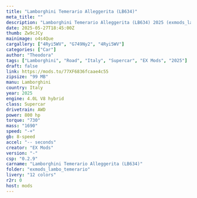 ```yaml
---
title: "Lamborghini Temerario Alleggerita (LB634)"
meta_title: ""
description: "Lamborghini Temerario Alleggerita (LB634) 2025 (exmods_lambo_temerario) by EX Mods"
date: 2025-05-27T18:45:00Z
thumb: Zw9cJCy
mainimage: o4s4Que
cargallery: ["4Ryi5WV", "G749Ny2", "4Ryi5WV"]
categories: ["Car"]
author: "Theodora"
tags: ["Lamborghini", "Road", "Italy", "Supercar", "EX Mods", "2025"]
draft: false
link: https://mods.to/77XF6836fcaae4c55
zipsize: "99 MB"
manu: Lamborghini
country: Italy
year: 2025
engine: 4.0L V8 hybrid
class: Supercar
drivetrain: AWD
power: 800 hp 
torque: "730"
mass: "1690"
speed: "-+"
gb: 8-speed
accel: "-- seconds"
creator: "EX Mods"
version: "-"
csp: "0.2.9"
carname: "Lamborghini Temerario Alleggerita (LB634)"
folder: "exmods_lambo_temerario"
livery: "12 colors"
r2r: 0
host: mods
---
```

